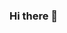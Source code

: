 ### Hi there 👋

<!--
**Shaurya33/Shaurya33** is a ✨ _special_ ✨ repository because its `README.md` (this file) appears on your GitHub profile.

![image](https://github.com/Shaurya33/Shaurya33/assets/90864579/452b9f98-427e-43ed-8288-c96e08dd107d)

<img align="right" alt="Coding" width="400" src="https://media.giphy.com/media/v1.Y2lkPTc5MGI3NjExMzRpN3pzMWZ6YXhnbm0xN212bGUzc2IwenI2MDEybXk1b2x4Yzh6ZiZlcD12MV9pbnRlcm5hbF9naWZfYnlfaWQmY3Q9Zw/qgQUggAC3Pfv687qPC/giphy.gif"/>

- 👨‍💻 All of my projects are available at [My-Portfolio]([https://rithik-tiwari.github.io/dev_portfolio](https://shaurya33.github.io/portfolio-responsive-complete/))

- 📫 How to reach me [CodeGYAN@Mail.box](mailto:shauryamehrotra3@gmail.com)

- 📄 Know about my experiences [My-Resume]([https://drive.google.com/file/d/1UoqvQbpUkUMX8vv6oK_hxwy0EeGT-NYI/view](https://drive.google.com/file/d/1aqo8-BgOTXn_hQJ-zjne9lTdCQKN0E64/view?usp=drivesdk ))

-  🌱 I’m currently learning **Artificial Intelligence & Machine Learning**

Here are some ideas to get you started:

- 🔭 I’m currently working on ...
- 🌱 I’m currently learning ...
- 👯 I’m looking to collaborate on ...
- 🤔 I’m looking for help with ...
- 💬 Ask me about ...
- 📫 How to reach me: ...
- 😄 Pronouns: ...
- ⚡ Fun fact: ...
-->
